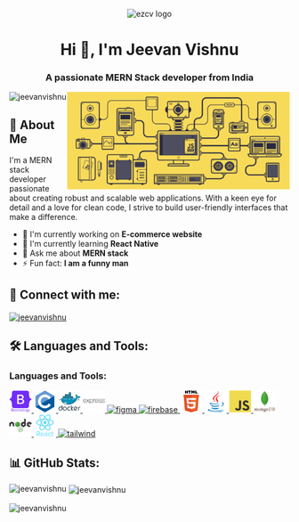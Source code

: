 <p align="center">
  <img src="https://lfsolutions.net/wp-content/uploads/2021/12/Full-Stack-Development-Featured-Image-LevelFive-Solutions.gif" alt="ezcv logo" />
</p>

<h1 align="center">Hi 👋, I'm Jeevan Vishnu</h1>
<h3 align="center">A passionate MERN Stack developer from India</h3>

<img align="right" alt="Coding" width="400" src="https://raw.githubusercontent.com/muhammadnurulahsan/muhammadnurulahsan/main/ahsan.gif">

<p align="left"> <img src="https://komarev.com/ghpvc/?username=jeevanvishnu&label=Profile%20views&color=0e75b6&style=flat" alt="jeevanvishnu" /> </p>

## 🚀 About Me
I'm a MERN stack developer passionate about creating robust and scalable web applications. With a keen eye for detail and a love for clean code, I strive to build user-friendly interfaces that make a difference.

- 🔭 I'm currently working on **E-commerce website**
- 🌱 I'm currently learning **React Native**
- 💬 Ask me about **MERN stack**
- ⚡ Fun fact: **I am a funny man**

## 🔗 Connect with me:
<p align="left">
<a href="https://www.linkedin.com/in/jeevan-vishnu/" target="blank"><img align="center" src="https://raw.githubusercontent.com/rahuldkjain/github-profile-readme-generator/master/src/images/icons/Social/linked-in-alt.svg" alt="jeevanvishnu" height="30" width="40" /></a>
</p>

## 🛠️ Languages and Tools:
<h3 align="left">Languages and Tools:</h3>
<p align="left"> <a href="https://getbootstrap.com" target="_blank" rel="noreferrer"> <img src="https://raw.githubusercontent.com/devicons/devicon/master/icons/bootstrap/bootstrap-plain-wordmark.svg" alt="bootstrap" width="40" height="40"/> </a> <a href="https://www.cprogramming.com/" target="_blank" rel="noreferrer"> <img src="https://raw.githubusercontent.com/devicons/devicon/master/icons/c/c-original.svg" alt="c" width="40" height="40"/> </a> <a href="https://www.docker.com/" target="_blank" rel="noreferrer"> <img src="https://raw.githubusercontent.com/devicons/devicon/master/icons/docker/docker-original-wordmark.svg" alt="docker" width="40" height="40"/> </a> <a href="https://expressjs.com" target="_blank" rel="noreferrer"> <img src="https://raw.githubusercontent.com/devicons/devicon/master/icons/express/express-original-wordmark.svg" alt="express" width="40" height="40"/> </a> <a href="https://www.figma.com/" target="_blank" rel="noreferrer"> <img src="https://www.vectorlogo.zone/logos/figma/figma-icon.svg" alt="figma" width="40" height="40"/> </a> <a href="https://firebase.google.com/" target="_blank" rel="noreferrer"> <img src="https://www.vectorlogo.zone/logos/firebase/firebase-icon.svg" alt="firebase" width="40" height="40"/> </a> <a href="https://www.w3.org/html/" target="_blank" rel="noreferrer"> <img src="https://raw.githubusercontent.com/devicons/devicon/master/icons/html5/html5-original-wordmark.svg" alt="html5" width="40" height="40"/> </a> <a href="https://www.java.com" target="_blank" rel="noreferrer"> <img src="https://raw.githubusercontent.com/devicons/devicon/master/icons/java/java-original.svg" alt="java" width="40" height="40"/> </a> <a href="https://developer.mozilla.org/en-US/docs/Web/JavaScript" target="_blank" rel="noreferrer"> <img src="https://raw.githubusercontent.com/devicons/devicon/master/icons/javascript/javascript-original.svg" alt="javascript" width="40" height="40"/> </a> <a href="https://www.mongodb.com/" target="_blank" rel="noreferrer"> <img src="https://raw.githubusercontent.com/devicons/devicon/master/icons/mongodb/mongodb-original-wordmark.svg" alt="mongodb" width="40" height="40"/> </a> <a href="https://nodejs.org" target="_blank" rel="noreferrer"> <img src="https://raw.githubusercontent.com/devicons/devicon/master/icons/nodejs/nodejs-original-wordmark.svg" alt="nodejs" width="40" height="40"/> </a> <a href="https://reactjs.org/" target="_blank" rel="noreferrer"> <img src="https://raw.githubusercontent.com/devicons/devicon/master/icons/react/react-original-wordmark.svg" alt="react" width="40" height="40"/> </a> <a href="https://tailwindcss.com/" target="_blank" rel="noreferrer"> <img src="https://www.vectorlogo.zone/logos/tailwindcss/tailwindcss-icon.svg" alt="tailwind" width="40" height="40"/> </a> </p>



## 📊 GitHub Stats:
<p><img align="left" src="https://github-readme-stats.vercel.app/api/top-langs?username=jeevanvishnu&show_icons=true&locale=en&layout=compact" alt="jeevanvishnu" /></p>

<p>&nbsp;<img align="center" src="https://github-readme-stats.vercel.app/api?username=jeevanvishnu&show_icons=true&locale=en" alt="jeevanvishnu" /></p>

<p><img align="center" src="https://github-readme-streak-stats.herokuapp.com/?user=jeevanvishnu&" alt="jeevanvishnu" /></p>
